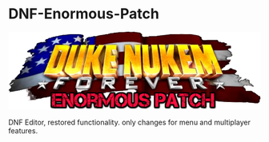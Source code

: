 # DNF-Enormous-Patch
![Logo](misc/DNFEE_logo.png)

DNF Editor, restored functionality. only changes for menu and multiplayer features.  